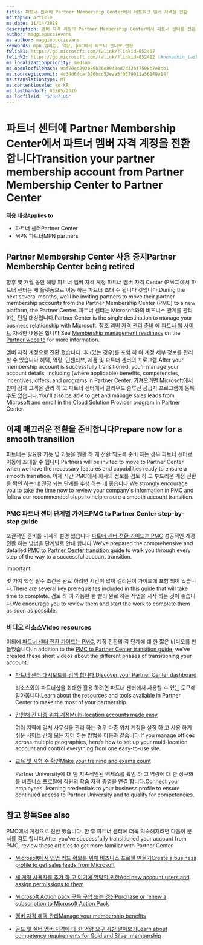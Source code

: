 ```yaml
---
title: 파트너 센터에 Partner Membership Center에서 네트워크 멤버 자격을 전환
ms.topic: article
ms.date: 11/14/2018
description: 멤버 자격 계정의 Partner Membership Center에서 파트너 센터를 전환 하는 방법.
author: maggiepuccievans
ms.author: maggiepuccievans
keywords: mpn 멤버십, 역량, pmc에서 파트너 센터로 전환
fwlink1: https://go.microsoft.com/fwlink/?linkid=852407
fwlink2: https://go.microsoft.com/fwlink/?linkid=852412 (#nonadmin_tasks)
ms.localizationpriority: medium
ms.openlocfilehash: 9af70ed292b89b36e8940ed7d32bf7508b7e8cb1
ms.sourcegitcommit: 4c34d6fcaf020bcc53eaa5f0379011a56149a14f
ms.translationtype: MT
ms.contentlocale: ko-KR
ms.lasthandoff: 03/05/2019
ms.locfileid: "57587106"
---
```

# <a name="transition-your-partner-membership-account-from-partner-membership-center-to-partner-center"></a><span data-ttu-id="6075b-104">파트너 센터에 Partner Membership Center에서 파트너 멤버 자격 계정을 전환합니다</span><span class="sxs-lookup"><span data-stu-id="6075b-104">Transition your partner membership account from Partner Membership Center to Partner Center</span></span>

<span data-ttu-id="6075b-105">**적용 대상**</span><span class="sxs-lookup"><span data-stu-id="6075b-105">**Applies to**</span></span>

- <span data-ttu-id="6075b-106">파트너 센터</span><span class="sxs-lookup"><span data-stu-id="6075b-106">Partner Center</span></span>
- <span data-ttu-id="6075b-107">MPN 파트너</span><span class="sxs-lookup"><span data-stu-id="6075b-107">MPN partners</span></span>

## <a name="partner-membership-center-being-retired"></a><span data-ttu-id="6075b-108">Partner Membership Center 사용 중지</span><span class="sxs-lookup"><span data-stu-id="6075b-108">Partner Membership Center being retired</span></span>

<span data-ttu-id="6075b-109">향후 몇 개월 동안 해당 파트너 멤버 자격 계정 파트너 멤버 자격 Center (PMC)에서 파트너 센터는 새 플랫폼으로 이동 하는 파트너 초대 수 됩니다 것입니다.</span><span class="sxs-lookup"><span data-stu-id="6075b-109">During the next several months, we'll be inviting partners to move their partner membership accounts from the Partner Membership Center (PMC) to a new platform, the Partner Center.</span></span> <span data-ttu-id="6075b-110">파트너 센터는 Microsoft와의 비즈니스 관계를 관리 하는 단일 대상입니다.</span><span class="sxs-lookup"><span data-stu-id="6075b-110">Partner Center is the single destination to manage your business relationship with Microsoft.</span></span> <span data-ttu-id="6075b-111">참조 [멤버 자격 관리 준비](https://partner.microsoft.com/support/partner-center-help) 에 [파트너 웹 사이트](https://partner.microsoft.com/commercial) 자세한 내용은 합니다.</span><span class="sxs-lookup"><span data-stu-id="6075b-111">See [Membership management readiness](https://partner.microsoft.com/support/partner-center-help) on the [Partner website](https://partner.microsoft.com/commercial) for more information.</span></span>

<span data-ttu-id="6075b-112">멤버 자격 계정으로 전환 했습니다. 후 (있는 경우)를 포함 하 여 계정 세부 정보를 관리할 수 있습니다 혜택, 역량, 인센티브, 제품 및 파트너 센터의 프로그램.</span><span class="sxs-lookup"><span data-stu-id="6075b-112">After your membership account is successfully transitioned, you'll manage your account details, including (where applicable) benefits, competencies, incentives, offers, and programs in Partner Center.</span></span> <span data-ttu-id="6075b-113">가져오려면 Microsoft에서 판매 잠재 고객을 관리 하 고 파트너 센터에서 클라우드 솔루션 공급자 프로그램에 등록 수도 있습니다.</span><span class="sxs-lookup"><span data-stu-id="6075b-113">You'll also be able to get and manage sales leads from Microsoft and enroll in the Cloud Solution Provider program in Partner Center.</span></span>

## <a name="prepare-now-for-a-smooth-transition"></a><span data-ttu-id="6075b-114">이제 매끄러운 전환을 준비합니다</span><span class="sxs-lookup"><span data-stu-id="6075b-114">Prepare now for a smooth transition</span></span>

<span data-ttu-id="6075b-115">파트너는 필요한 기능 및 기능을 원활 하 게 전환 되도록 준비 하는 경우 파트너 센터로 이동에 초대할 수 됩니다.</span><span class="sxs-lookup"><span data-stu-id="6075b-115">Partners will be invited to move to Partner Center when we have the necessary features and capabilities ready to ensure a smooth transition.</span></span> <span data-ttu-id="6075b-116">이제 시간 PMC에서 회사의 정보를 검토 하 고 부드러운 계정 전환을 확인 하는 데 권장 되는 단계를 수행 하는 데 좋습니다.</span><span class="sxs-lookup"><span data-stu-id="6075b-116">We strongly encourage you to take the time now to review your company's information in PMC and follow our recommended steps to help ensure a smooth account transition.</span></span>

### <a name="pmc-to-partner-center-step-by-step-guide"></a><span data-ttu-id="6075b-117">PMC 파트너 센터 단계별 가이드</span><span class="sxs-lookup"><span data-stu-id="6075b-117">PMC to Partner Center step-by-step guide</span></span>

<span data-ttu-id="6075b-118">포괄적인 준비를 자세히 설명 했습니다 [파트너 센터 전환 가이드는 PMC](https://assetsprod.microsoft.com/mpn/en-us/membership-account-set-up-guide.pdf) 성공적인 계정 전환 하는 방법을 단계별로 안내 합니다.</span><span class="sxs-lookup"><span data-stu-id="6075b-118">We've prepared the comprehensive and detailed [PMC to Partner Center transition guide](https://assetsprod.microsoft.com/mpn/en-us/membership-account-set-up-guide.pdf) to walk you through every step of the way to a successful account transition.</span></span>

>[!IMPORTANT]
><span data-ttu-id="6075b-119">몇 가지 핵심 필수 조건은 완료 하려면 시간이 많이 걸리는이 가이드에 포함 되어 있습니다.</span><span class="sxs-lookup"><span data-stu-id="6075b-119">There are several key prerequisites included in this guide that will take time to complete.</span></span> <span data-ttu-id="6075b-120">검토 하 여 가능한 한 빨리 완료 하는 작업을 시작 하는 것이 좋습니다.</span><span class="sxs-lookup"><span data-stu-id="6075b-120">We encourage you to review them and start the work to complete them as soon as possible.</span></span>

### <a name="video-resources"></a><span data-ttu-id="6075b-121">비디오 리소스</span><span class="sxs-lookup"><span data-stu-id="6075b-121">Video resources</span></span>

<span data-ttu-id="6075b-122">이외에 [파트너 센터 전환 가이드는 PMC](https://assetsprod.microsoft.com/mpn/en-us/membership-account-set-up-guide.pdf), 계정 전환의 각 단계에 대 한 짧은 비디오를 만들었습니다.</span><span class="sxs-lookup"><span data-stu-id="6075b-122">In addition to the [PMC to Partner Center transition guide](https://assetsprod.microsoft.com/mpn/en-us/membership-account-set-up-guide.pdf), we've created these short videos about the different phases of transitioning your account.</span></span> 

- [<span data-ttu-id="6075b-123">파트너 센터 대시보드를 검색 합니다.</span><span class="sxs-lookup"><span data-stu-id="6075b-123">Discover your Partner Center dashboard</span></span>](https://partner.microsoft.com/support/partner-center-help)
 
  <span data-ttu-id="6075b-124">리소스와의 파트너십을 최대한 활용 하려면 파트너 센터에서 사용할 수 있는 도구에 알아봅니다.</span><span class="sxs-lookup"><span data-stu-id="6075b-124">Learn about the resources and tools available in Partner Center to make the most of your partnership.</span></span>

- [<span data-ttu-id="6075b-125">간편해 진 다중 위치 계정</span><span class="sxs-lookup"><span data-stu-id="6075b-125">Multi-location accounts made easy</span></span>](https://partner.microsoft.com/support/partner-center-help)
 
  <span data-ttu-id="6075b-126">여러 지역에 걸쳐 사무실을 관리 하는 경우 다중 위치 계정을 설정 하 고 사용 하기 쉬운 사이트 간에 모든 제어 하는 방법을 다음과 같습니다.</span><span class="sxs-lookup"><span data-stu-id="6075b-126">If you manage offices across multiple geographies, here’s how to set up your multi-location account and control everything from one easy-to-use site.</span></span>

- [<span data-ttu-id="6075b-127">교육 및 시험 수 확인</span><span class="sxs-lookup"><span data-stu-id="6075b-127">Make your training and exams count</span></span>](https://partner.microsoft.com/support/partner-center-help)

  <span data-ttu-id="6075b-128">Partner University에 대 한 지속적인된 액세스를 확인 하 고 역량에 대 한 정규화를 비즈니스 프로필에 직원의 학습 자격 증명을 연결 합니다.</span><span class="sxs-lookup"><span data-stu-id="6075b-128">Connect your employees' learning credentials to your business profile to ensure continued access to Partner University and to qualify for competencies.</span></span>

## <a name="see-also"></a><span data-ttu-id="6075b-129">참고 항목</span><span class="sxs-lookup"><span data-stu-id="6075b-129">See also</span></span>

<span data-ttu-id="6075b-130">PMC에서 계정으로 전환 했습니다. 한 후 파트너 센터에 더욱 익숙해지려면 다음이 문서를 검토 합니다.</span><span class="sxs-lookup"><span data-stu-id="6075b-130">After you've successfully transitioned your account from PMC, review these articles to get more familiar with Partner Center.</span></span>

-   [<span data-ttu-id="6075b-131">Microsoft에서 영업 리드 확보를 위해 비즈니스 프로필 만들기</span><span class="sxs-lookup"><span data-stu-id="6075b-131">Create a business profile to get sales leads from Microsoft</span></span>](create-a-marketing-profile.md)

-   [<span data-ttu-id="6075b-132">새 계정 사용자를 추가 하 고 여기에 할당할 권한</span><span class="sxs-lookup"><span data-stu-id="6075b-132">Add new account users and assign permissions to them</span></span>](create-user-accounts-and-set-permissions.md)

-   [<span data-ttu-id="6075b-133">Microsoft Action pack 구독 구입 또는 갱신</span><span class="sxs-lookup"><span data-stu-id="6075b-133">Purchase or renew a subscription to Microsoft Action Pack</span></span>](mpn-get-action-pack.md)

-   [<span data-ttu-id="6075b-134">멤버 자격 혜택 관리</span><span class="sxs-lookup"><span data-stu-id="6075b-134">Manage your membership benefits</span></span>](manage-your-partner-network-benefits.md)

-   [<span data-ttu-id="6075b-135">골드 및 실버 멤버 자격에 대 한 역량 요구 사항 알아보기</span><span class="sxs-lookup"><span data-stu-id="6075b-135">Learn about competency requirements for Gold and Silver membership</span></span>](https://partner.microsoft.com/membership/competencies)





